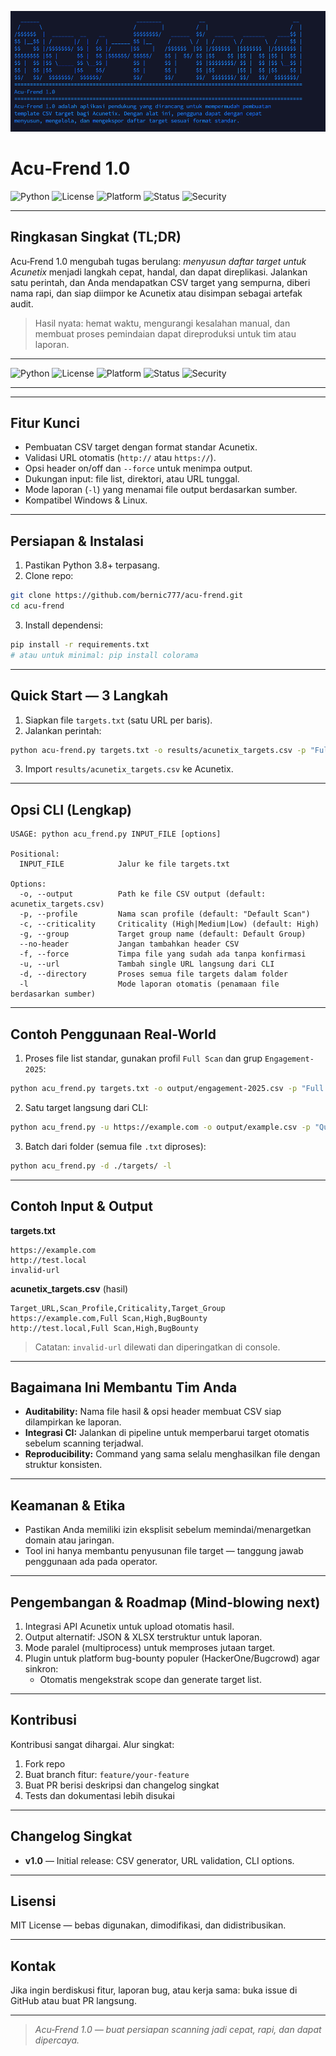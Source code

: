 ![Banner](img/Acu-Friend.png)

# Acu‑Frend 1.0

![Python](https://img.shields.io/badge/Python-3.8%2B-blue.svg) ![License](https://img.shields.io/badge/License-MIT-green.svg) ![Platform](https://img.shields.io/badge/Platform-Linux%20%7C%20Windows-lightgrey.svg) ![Status](https://img.shields.io/badge/Build-Ready-brightgreen.svg) ![Security](https://img.shields.io/badge/Focus-Bug%20Hunting-critical.svg)

---

## Ringkasan Singkat (TL;DR)
Acu‑Frend 1.0 mengubah tugas berulang: *menyusun daftar target untuk Acunetix* menjadi langkah cepat, handal, dan dapat direplikasi. Jalankan satu perintah, dan Anda mendapatkan CSV target yang sempurna, diberi nama rapi, dan siap diimpor ke Acunetix atau disimpan sebagai artefak audit.

> Hasil nyata: hemat waktu, mengurangi kesalahan manual, dan membuat proses pemindaian dapat direproduksi untuk tim atau laporan.

---


![Python](https://img.shields.io/badge/Python-3.8%2B-blue.svg)
![License](https://img.shields.io/badge/License-MIT-green.svg)
![Platform](https://img.shields.io/badge/Platform-Linux%20%7C%20Windows-lightgrey.svg)
![Status](https://img.shields.io/badge/Build-Ready-brightgreen.svg)
![Security](https://img.shields.io/badge/Focus-Bug%20Hunting-critical.svg)


---
---

## Fitur Kunci
- Pembuatan CSV target dengan format standar Acunetix.
- Validasi URL otomatis (`http://` atau `https://`).
- Opsi header on/off dan `--force` untuk menimpa output.
- Dukungan input: file list, direktori, atau URL tunggal.
- Mode laporan (`-l`) yang menamai file output berdasarkan sumber.
- Kompatibel Windows & Linux.

---

## Persiapan & Instalasi
1. Pastikan Python 3.8+ terpasang.
2. Clone repo:

```bash
git clone https://github.com/bernic777/acu-frend.git
cd acu-frend
```

3. Install dependensi:

```bash
pip install -r requirements.txt
# atau untuk minimal: pip install colorama
```

---

## Quick Start — 3 Langkah
1. Siapkan file `targets.txt` (satu URL per baris).
2. Jalankan perintah:

```bash
python acu-frend.py targets.txt -o results/acunetix_targets.csv -p "Full Scan" -c High -g BugBounty
```

3. Import `results/acunetix_targets.csv` ke Acunetix.

---

## Opsi CLI (Lengkap)
```
USAGE: python acu_frend.py INPUT_FILE [options]

Positional:
  INPUT_FILE            Jalur ke file targets.txt

Options:
  -o, --output          Path ke file CSV output (default: acunetix_targets.csv)
  -p, --profile         Nama scan profile (default: "Default Scan")
  -c, --criticality     Criticality (High|Medium|Low) (default: High)
  -g, --group           Target group name (default: Default Group)
  --no-header           Jangan tambahkan header CSV
  -f, --force           Timpa file yang sudah ada tanpa konfirmasi
  -u, --url             Tambah single URL langsung dari CLI
  -d, --directory       Proses semua file targets dalam folder
  -l                    Mode laporan otomatis (penamaan file berdasarkan sumber)
```

---

## Contoh Penggunaan Real-World
1. Proses file list standar, gunakan profil `Full Scan` dan grup `Engagement-2025`:

```bash
python acu_frend.py targets.txt -o output/engagement-2025.csv -p "Full Scan" -c High -g "Engagement-2025"
```

2. Satu target langsung dari CLI:

```bash
python acu_frend.py -u https://example.com -o output/example.csv -p "Quick Scan" -c Medium
```

3. Batch dari folder (semua file `.txt` diproses):

```bash
python acu_frend.py -d ./targets/ -l
```

---

## Contoh Input & Output
**targets.txt**
```
https://example.com
http://test.local
invalid-url
```

**acunetix_targets.csv** (hasil)
```
Target_URL,Scan_Profile,Criticality,Target_Group
https://example.com,Full Scan,High,BugBounty
http://test.local,Full Scan,High,BugBounty
```
> Catatan: `invalid-url` dilewati dan diperingatkan di console.

---

## Bagaimana Ini Membantu Tim Anda
- **Auditability:** Nama file hasil & opsi header membuat CSV siap dilampirkan ke laporan.  
- **Integrasi CI:** Jalankan di pipeline untuk memperbarui target otomatis sebelum scanning terjadwal.  
- **Reproducibility:** Command yang sama selalu menghasilkan file dengan struktur konsisten.

---

## Keamanan & Etika
- Pastikan Anda memiliki izin eksplisit sebelum memindai/menargetkan domain atau jaringan.
- Tool ini hanya membantu penyusunan file target — tanggung jawab penggunaan ada pada operator.

---

## Pengembangan & Roadmap (Mind‑blowing next)
1. Integrasi API Acunetix untuk upload otomatis hasil.  
2. Output alternatif: JSON & XLSX terstruktur untuk laporan.  
3. Mode paralel (multiprocess) untuk memproses jutaan target.  
4. Plugin untuk platform bug-bounty populer (HackerOne/Bugcrowd) agar sinkron:
   - Otomatis mengekstrak scope dan generate target list.  

---

## Kontribusi
Kontribusi sangat dihargai. Alur singkat:
1. Fork repo  
2. Buat branch fitur: `feature/your-feature`  
3. Buat PR berisi deskripsi dan changelog singkat  
4. Tests dan dokumentasi lebih disukai

---

## Changelog Singkat
- **v1.0** — Initial release: CSV generator, URL validation, CLI options.

---

## Lisensi
MIT License — bebas digunakan, dimodifikasi, dan didistribusikan.

---

## Kontak
Jika ingin berdiskusi fitur, laporan bug, atau kerja sama: buka issue di GitHub atau buat PR langsung.

---

> _Acu‑Frend 1.0 — buat persiapan scanning jadi cepat, rapi, dan dapat dipercaya._
